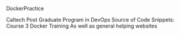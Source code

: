 DockerPractice

Caltech Post Graduate Program in DevOps
Source of Code Snippets: Course 3 Docker Training
As well as general helping websites

